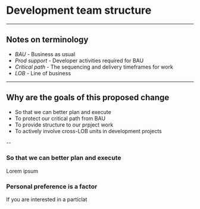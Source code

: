 # Development team structure

---
## Notes on terminology

- *BAU* - Business as usual
- *Prod support* - Developer activities required for BAU
- *Critical path* - The sequencing and delivery timeframes for work
- *LOB* - Line of business 

---

## Why are the goals of this proposed change

- So that we can better plan and execute
- To protect our critical path from BAU
- To provide structure to our prpject work
- To actively involve cross-LOB units in development projects

--

### So that we can better plan and execute

Lorem ipsum

### Personal preference is a factor

If you are interested in a particlat

